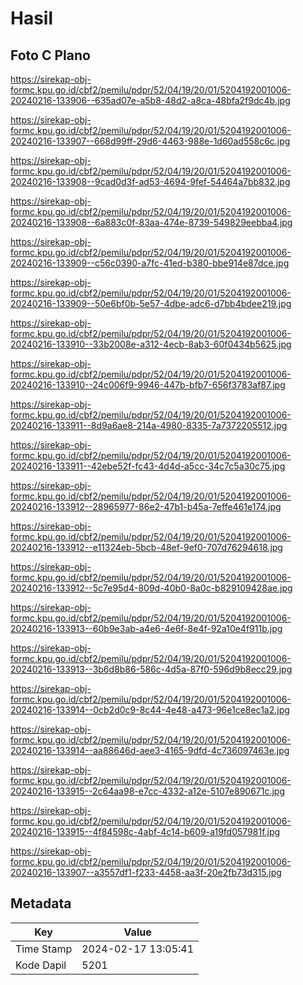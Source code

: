 # Hasil

## Foto C Plano

https://sirekap-obj-formc.kpu.go.id/cbf2/pemilu/pdpr/52/04/19/20/01/5204192001006-20240216-133906--635ad07e-a5b8-48d2-a8ca-48bfa2f9dc4b.jpg

https://sirekap-obj-formc.kpu.go.id/cbf2/pemilu/pdpr/52/04/19/20/01/5204192001006-20240216-133907--668d99ff-29d6-4463-988e-1d60ad558c6c.jpg

https://sirekap-obj-formc.kpu.go.id/cbf2/pemilu/pdpr/52/04/19/20/01/5204192001006-20240216-133908--9cad0d3f-ad53-4694-9fef-54464a7bb832.jpg

https://sirekap-obj-formc.kpu.go.id/cbf2/pemilu/pdpr/52/04/19/20/01/5204192001006-20240216-133908--6a883c0f-83aa-474e-8739-549829eebba4.jpg

https://sirekap-obj-formc.kpu.go.id/cbf2/pemilu/pdpr/52/04/19/20/01/5204192001006-20240216-133909--c56c0390-a7fc-41ed-b380-bbe914e87dce.jpg

https://sirekap-obj-formc.kpu.go.id/cbf2/pemilu/pdpr/52/04/19/20/01/5204192001006-20240216-133909--50e6bf0b-5e57-4dbe-adc6-d7bb4bdee219.jpg

https://sirekap-obj-formc.kpu.go.id/cbf2/pemilu/pdpr/52/04/19/20/01/5204192001006-20240216-133910--33b2008e-a312-4ecb-8ab3-60f0434b5625.jpg

https://sirekap-obj-formc.kpu.go.id/cbf2/pemilu/pdpr/52/04/19/20/01/5204192001006-20240216-133910--24c006f9-9946-447b-bfb7-656f3783af87.jpg

https://sirekap-obj-formc.kpu.go.id/cbf2/pemilu/pdpr/52/04/19/20/01/5204192001006-20240216-133911--8d9a6ae8-214a-4980-8335-7a7372205512.jpg

https://sirekap-obj-formc.kpu.go.id/cbf2/pemilu/pdpr/52/04/19/20/01/5204192001006-20240216-133911--42ebe52f-fc43-4d4d-a5cc-34c7c5a30c75.jpg

https://sirekap-obj-formc.kpu.go.id/cbf2/pemilu/pdpr/52/04/19/20/01/5204192001006-20240216-133912--28965977-86e2-47b1-b45a-7effe461e174.jpg

https://sirekap-obj-formc.kpu.go.id/cbf2/pemilu/pdpr/52/04/19/20/01/5204192001006-20240216-133912--e11324eb-5bcb-48ef-9ef0-707d76294618.jpg

https://sirekap-obj-formc.kpu.go.id/cbf2/pemilu/pdpr/52/04/19/20/01/5204192001006-20240216-133912--5c7e95d4-809d-40b0-8a0c-b829109428ae.jpg

https://sirekap-obj-formc.kpu.go.id/cbf2/pemilu/pdpr/52/04/19/20/01/5204192001006-20240216-133913--60b9e3ab-a4e6-4e6f-8e4f-92a10e4f911b.jpg

https://sirekap-obj-formc.kpu.go.id/cbf2/pemilu/pdpr/52/04/19/20/01/5204192001006-20240216-133913--3b6d8b86-586c-4d5a-87f0-596d9b8ecc29.jpg

https://sirekap-obj-formc.kpu.go.id/cbf2/pemilu/pdpr/52/04/19/20/01/5204192001006-20240216-133914--0cb2d0c9-8c44-4e48-a473-96e1ce8ec1a2.jpg

https://sirekap-obj-formc.kpu.go.id/cbf2/pemilu/pdpr/52/04/19/20/01/5204192001006-20240216-133914--aa88646d-aee3-4165-9dfd-4c736097463e.jpg

https://sirekap-obj-formc.kpu.go.id/cbf2/pemilu/pdpr/52/04/19/20/01/5204192001006-20240216-133915--2c64aa98-e7cc-4332-a12e-5107e890671c.jpg

https://sirekap-obj-formc.kpu.go.id/cbf2/pemilu/pdpr/52/04/19/20/01/5204192001006-20240216-133915--4f84598c-4abf-4c14-b609-a19fd057981f.jpg

https://sirekap-obj-formc.kpu.go.id/cbf2/pemilu/pdpr/52/04/19/20/01/5204192001006-20240216-133907--a3557df1-f233-4458-aa3f-20e2fb73d315.jpg


## Metadata

| Key        | Value               |
| ---------- | ------------------- |
| Time Stamp | 2024-02-17 13:05:41 |
| Kode Dapil | 5201                |



